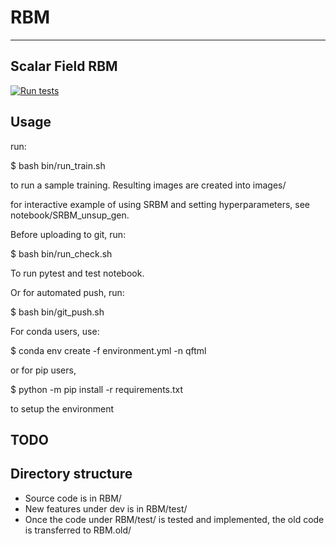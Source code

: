 # RBM
---
**Scalar Field RBM**
---

[![Run tests](https://github.com/chanjure/SRBM/actions/workflows/pytest.yaml/badge.svg?event=push)](https://github.com/chanjure/SRBM/actions/workflows/pytest.yaml)

## Usage
run:

  $ bash bin/run_train.sh

to run a sample training.
Resulting images are created into images/

for interactive example of using SRBM and setting hyperparameters, see notebook/SRBM_unsup_gen.

Before uploading to git, run:

  $ bash bin/run_check.sh

To run pytest and test notebook.

Or for automated push, run:

  $ bash bin/git_push.sh <comment>

For conda users, use:
  
  $ conda env create -f environment.yml -n qftml

or for pip users,
  
  $ python -m pip install -r requirements.txt

to setup the environment

## TODO

## Directory structure
* Source code is in RBM/
* New features under dev is in RBM/test/
* Once the code under RBM/test/ is tested and implemented, the old code is transferred to RBM.old/
